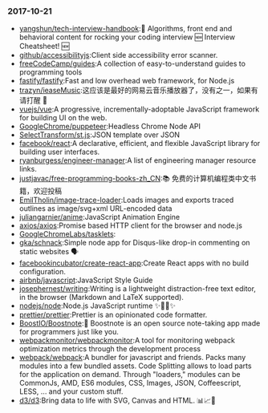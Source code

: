 ### 2017-10-21 
* [yangshun/tech-interview-handbook](https://github.com//yangshun/tech-interview-handbook):💯 Algorithms, front end and behavioral content for rocking your coding interview 🆕 Interview Cheatsheet! 🆕 
* [github/accessibilityjs](https://github.com//github/accessibilityjs):Client side accessibility error scanner. 
* [freeCodeCamp/guides](https://github.com//freeCodeCamp/guides):A collection of easy-to-understand guides to programming tools 
* [fastify/fastify](https://github.com//fastify/fastify):Fast and low overhead web framework, for Node.js 
* [trazyn/ieaseMusic](https://github.com//trazyn/ieaseMusic):这应该是最好的网易云音乐播放器了，没有之一，如果有请打醒 🤘 
* [vuejs/vue](https://github.com//vuejs/vue):A progressive, incrementally-adoptable JavaScript framework for building UI on the web. 
* [GoogleChrome/puppeteer](https://github.com//GoogleChrome/puppeteer):Headless Chrome Node API 
* [SelectTransform/st.js](https://github.com//SelectTransform/st.js):JSON template over JSON 
* [facebook/react](https://github.com//facebook/react):A declarative, efficient, and flexible JavaScript library for building user interfaces. 
* [ryanburgess/engineer-manager](https://github.com//ryanburgess/engineer-manager):A list of engineering manager resource links. 
* [justjavac/free-programming-books-zh_CN](https://github.com//justjavac/free-programming-books-zh_CN):📚 免费的计算机编程类中文书籍，欢迎投稿 
* [EmilTholin/image-trace-loader](https://github.com//EmilTholin/image-trace-loader):Loads images and exports traced outlines as image/svg+xml URL-encoded data 
* [juliangarnier/anime](https://github.com//juliangarnier/anime):JavaScript Animation Engine 
* [axios/axios](https://github.com//axios/axios):Promise based HTTP client for the browser and node.js 
* [GoogleChromeLabs/tasklets](https://github.com//GoogleChromeLabs/tasklets): 
* [gka/schnack](https://github.com//gka/schnack):Simple node app for Disqus-like drop-in commenting on static websites 🗣️ 
* [facebookincubator/create-react-app](https://github.com//facebookincubator/create-react-app):Create React apps with no build configuration. 
* [airbnb/javascript](https://github.com//airbnb/javascript):JavaScript Style Guide 
* [josephernest/writing](https://github.com//josephernest/writing):Writing is a lightweight distraction-free text editor, in the browser (Markdown and LaTeX supported). 
* [nodejs/node](https://github.com//nodejs/node):Node.js JavaScript runtime ✨🐢🚀✨ 
* [prettier/prettier](https://github.com//prettier/prettier):Prettier is an opinionated code formatter. 
* [BoostIO/Boostnote](https://github.com//BoostIO/Boostnote):🚀 Boostnote is an open source note-taking app made for programmers just like you. 
* [webpackmonitor/webpackmonitor](https://github.com//webpackmonitor/webpackmonitor):A tool for monitoring webpack optimization metrics through the development process 
* [webpack/webpack](https://github.com//webpack/webpack):A bundler for javascript and friends. Packs many modules into a few bundled assets. Code Splitting allows to load parts for the application on demand. Through "loaders," modules can be CommonJs, AMD, ES6 modules, CSS, Images, JSON, Coffeescript, LESS, ... and your custom stuff. 
* [d3/d3](https://github.com//d3/d3):Bring data to life with SVG, Canvas and HTML. 📊📈🎉 
